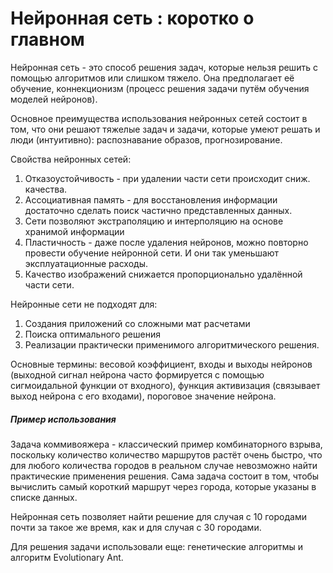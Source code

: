 # Нейронная сеть : коротко о главном

Нейронная сеть - это способ решения задач, которые нельзя решить с помощью алгоритмов или слишком тяжело. Она предполагает её обучение, коннекционизм (процесс решения задачи путём обучения моделей нейронов).

Основное преимущества использования нейронных сетей состоит в том, что они решают тяжелые задач и задачи, которые умеют решать и люди (интуитивно): распознавание образов, прогнозирование.

Свойства нейронных сетей:
1. Отказоустойчивость - при удалении части сети происходит сниж. качества.
2. Ассоциативная память - для восстановления информации достаточно сделать поиск частично представленных данных.
3. Сети позволяют экстраполяцию и интерполяцию на основе хранимой информации
4. Пластичность - даже после удаления нейронов, можно повторно провести обучение нейронной сети. И они так уменьшают эксплуатационные расходы.
5. Качество изображений снижается пропорционально удалённой части сети.

Нейронные сети не подходят для:
1. Создания приложений со сложными мат расчетами
2. Поиска оптимального решения
3. Реализации практически применимого алгоритмического решения.

Основные термины: весовой коэффициент, входы и выходы нейронов (выходной сигнал нейрона часто формируется с помощью сигмоидальной функции от входного), функция активизация (связывает выход нейрона с его входами), пороговое значение нейрона.

##### Пример использования

Задача коммивояжера - классический пример комбинаторного взрыва, поскольку количество количество маршрутов растёт очень быстро, что для любого количества городов в реальном случае невозможно найти практические применения решения. Сама задача состоит в том, чтобы вычислить самый короткий маршрут через города, которые указаны в списке данных.

Нейронная сеть позволяет найти решение для случая с 10 городами почти за такое же время, как и для случая с 30 городами. 

Для решения задачи использовали еще: генетические алгоритмы и алгоритм Evolutionary Ant.
